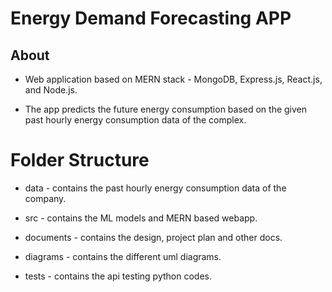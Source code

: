 # Energy Demand Forecasting APP

## About

- Web application based on MERN stack - MongoDB, Express.js, React.js, and Node.js.

- The app predicts the future energy consumption based on the given past hourly energy consumption data of the complex.

# Folder Structure

- data - contains the past hourly energy consumption data of the company.

- src - contains the ML models and MERN based webapp.

- documents - contains the design, project plan and other docs.

- diagrams - contains the different uml diagrams.

- tests - contains the api testing python codes.

